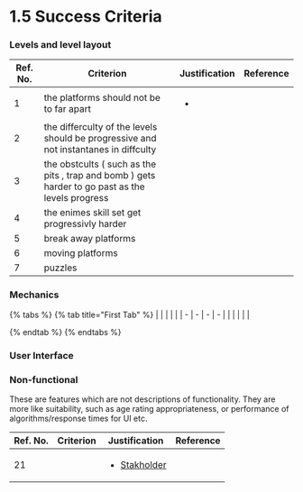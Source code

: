 # 1.5 Success Criteria

### Levels and level layout

| Ref. No. | Criterion                                                                                         | Justification      | Reference |
| -------- | ------------------------------------------------------------------------------------------------- | ------------------ | --------- |
| 1        | the platforms should not be to far apart                                                          | <ul><li></li></ul> |           |
| 2        | the differculty of the levels should be progressive and not instantanes in diffculty              |                    |           |
| 3        | the obstcults ( such as the pits , trap and bomb ) gets harder to go past as the levels progress  |                    |           |
| 4        | the enimes skill set get progressivly harder                                                      |                    |           |
| 5        | break away platforms                                                                              |                    |           |
| 6        |  moving platforms                                                                                 |                    |           |
| 7        | puzzles                                                                                           |                    |           |

### Mechanics

{% tabs %}
{% tab title="First Tab" %}
|   |   |   |   |
| - | - | - | - |
|   |   |   |   |


{% endtab %}
{% endtabs %}







### User Interface







### Non-functional

These are features which are not descriptions of functionality. They are more like suitability, such as age rating appropriateness, or performance of algorithms/response times for UI etc.

| Ref. No. | Criterion | Justification                                                  | Reference |
| -------- | --------- | -------------------------------------------------------------- | --------- |
| 21       |           | <ul><li><a href="1.2-stakeholders.md">Stakholder</a></li></ul> |           |

